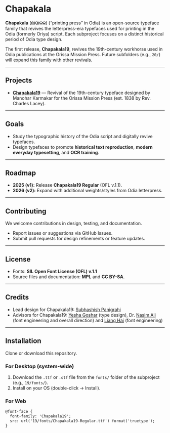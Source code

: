 # Chapakala

**Chapakala** (**ଛାପାକଳ**) (“printing press” in Odia) is an open-source typeface family that revives the letterpress-era typefaces used for printing in the Odia (formerly Oriya) script. Each subproject focuses on a distinct historical period of Odia type design.

The first release, **Chapakala19**, revives the 19th-century workhorse used in Odia publications at the Orissa Mission Press. Future subfolders (e.g., `20/`) will expand this family with other revivals.

---

## Projects

* **[Chapakala19](./19/)** — Revival of the 19th-century typeface designed by Manohar Karmakar for the Orissa Mission Press (est. 1838 by Rev. Charles Lacey).
<!--* **Chapakala20** *(planned)* — A revival of 20th-century Odia letterpress typefaces.-->

---

## Goals

* Study the typographic history of the Odia script and digitally revive typefaces.
* Design typefaces to promote **historical text reproduction**, **modern everyday typesetting**, and **OCR training**.

---

## Roadmap

* **2025 (v1):** Release **Chapakala19 Regular** (OFL v.1.1).
* **2026 (v2):** Expand with additional weights/styles from Odia letterpress.
<!--* **Future:** Add Chapakala20 (20th-century typeface revival).-->

---

## Contributing

We welcome contributions in design, testing, and documentation.

* Report issues or suggestions via GitHub Issues.
* Submit pull requests for design refinements or feature updates.

---

## License

* Fonts: **SIL Open Font License (OFL) v.1.1**
* Source files and documentation: **MPL** and **CC BY-SA**.

---

## Credits

* Lead design for Chapakala19: [Subhashish Panigrahi](https://github.com/psubhashish)
* Advisors for Chapakala19: [Yesha Goshar](https://github.com/YeshaGoshar) (type design), Dr. [Nasim Ali](https://github.com/coldbreeze16) (font engineering and overall direction) and [Liang Hai](https://github.com/lianghai) (font engineering)

---

## Installation

Clone or download this repository.

### For Desktop (system-wide)

1. Download the `.ttf` or `.otf` file from the `fonts/` folder of the subproject (e.g., `19/fonts/`).
2. Install on your OS (double-click → Install).

### For Web

```html
@font-face {
  font-family: 'Chapakala19';
  src: url('19/fonts/Chapakala19-Regular.ttf') format('truetype');
}
```
